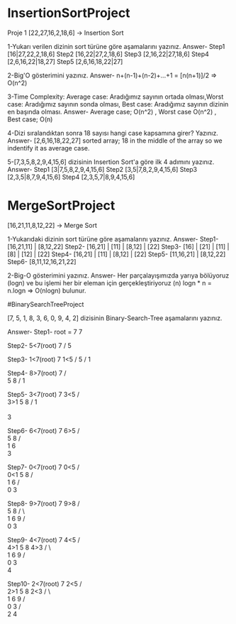 # InsertionSortProject



Proje 1
[22,27,16,2,18,6] -> Insertion Sort

1-Yukarı verilen dizinin sort türüne göre aşamalarını yazınız.
Answer- Step1 [16|27,22,2,18,6]
        Step2 [16,22|27,2,18,6]
        Step3 [2,16,22|27,18,6]
        Step4 [2,6,16,22|18,27]
        Step5 [2,6,16,18,22|27]

2-Big'O gösterimini yazınız.
Answer- n+(n-1)+(n-2)+...+1 = [n(n+1)]/2 => O(n^2)

3-Time Complexity: Average case: Aradığımız sayının ortada olması,Worst case: Aradığımız sayının sonda olması, Best case: Aradığımız sayının dizinin en başında olması.
Answer- Average case; O(n^2) , Worst case O(n^2) , Best case; O(n)

4-Dizi sıralandıktan sonra 18 sayısı hangi case kapsamına girer? Yazınız.
Answer- [2,6,16,18,22,27] sorted array; 18 in the middle of the array so we indentify it as average case.

5-[7,3,5,8,2,9,4,15,6] dizisinin Insertion Sort'a göre ilk 4 adımını yazınız.
Answer- Step1 [3|7,5,8,2,9,4,15,6]
        Step2 [3,5|7,8,2,9,4,15,6]
        Step3 [2,3,5|8,7,9,4,15,6]
        Step4 [2,3,5,7|8,9,4,15,6]
        
    
# MergeSortProject


[16,21,11,8,12,22] -> Merge Sort

1-Yukarıdaki dizinin sort türüne göre aşamalarını yazınız.
Answer- Step1-     [16,21,11]     |      [8,12,22]
        Step2- [16,21]  |  [11]   |   [8,12]  |  [22]
        Step3- [16] | [21] | [11] | [8] | [12] | [22]
        Step4- [16,21] | [11]     | [8,12]     | [22]
        Step5- [11,16,21]         | [8,12,22]
        Step6-           [8,11,12,16,21,22]

2-Big-O gösterimini yazınız.
Answer- Her parçalayışımızda yarıya bölüyoruz (logn) ve bu işlemi her bir eleman için gerçekleştiriyoruz (n)
        logn * n = n.logn =>  O(nlogn) bulunur.
        
        
        
#BinarySearchTreeProject

[7, 5, 1, 8, 3, 6, 0, 9, 4, 2] dizisinin Binary-Search-Tree aşamalarını yazınız.

Answer- 
Step1- root = 7              7

Step2- 5<7(root)             7
                            /
                           5

Step3- 1<7(root)             7
       1<5                  /
                           5
                          /
                         1
                         
Step4- 8>7(root)             7
                            / \
                           5   8
                          /
                         1
                         
Step5- 3<7(root)             7
       3<5                  / \
       3>1                 5   8
                          / 
                         1   
                          \
                           3

Step6- 6<7(root)             7
       6>5                  / \
                           5   8
                          / \
                         1   6
                          \
                           3

Step7- 0<7(root)             7
       0<5                  / \
       0<1                 5   8
                          / \
                         1   6
                       /  \
                      0    3
                      
Step8- 9>7(root)             7
       9>8                  / \
                           5   8
                          / \   \
                         1   6   9
                       /  \
                      0    3
                      
Step9- 4<7(root)             7
       4<5                  / \
       4>1                 5   8
       4>3                / \   \
                         1   6   9
                       /  \
                      0    3
                            \
                             4
                             
 Step10- 2<7(root)           7
       2<5                  / \
       2>1                 5   8
       2<3                / \   \
                         1   6   9
                       /  \
                      0    3
                          / \
                         2   4
